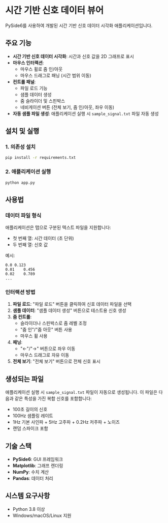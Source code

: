 # 시간 기반 신호 데이터 뷰어

PySide6를 사용하여 개발된 시간 기반 신호 데이터 시각화 애플리케이션입니다.

## 주요 기능

- **시간 기반 신호 데이터 시각화**: 시간과 신호 값을 2D 그래프로 표시
- **마우스 인터랙션**: 
  - 마우스 휠로 줌 인/아웃
  - 마우스 드래그로 패닝 (시간 범위 이동)
- **컨트롤 패널**:
  - 파일 로드 기능
  - 샘플 데이터 생성
  - 줌 슬라이더 및 스핀박스
  - 네비게이션 버튼 (전체 보기, 줌 인/아웃, 좌우 이동)
- **자동 샘플 파일 생성**: 애플리케이션 실행 시 `sample_signal.txt` 파일 자동 생성

## 설치 및 실행

### 1. 의존성 설치
```bash
pip install -r requirements.txt
```

### 2. 애플리케이션 실행
```bash
python app.py
```

## 사용법

### 데이터 파일 형식
애플리케이션은 탭으로 구분된 텍스트 파일을 지원합니다:
- 첫 번째 열: 시간 데이터 (초 단위)
- 두 번째 열: 신호 값

예시:
```
0.0	0.123
0.01	0.456
0.02	0.789
...
```

### 인터랙션 방법

1. **파일 로드**: "파일 로드" 버튼을 클릭하여 신호 데이터 파일을 선택
2. **샘플 데이터**: "샘플 데이터 생성" 버튼으로 테스트용 신호 생성
3. **줌 컨트롤**: 
   - 슬라이더나 스핀박스로 줌 레벨 조정
   - "줌 인"/"줌 아웃" 버튼 사용
   - 마우스 휠 사용
4. **패닝**: 
   - "←"/"→" 버튼으로 좌우 이동
   - 마우스 드래그로 자유 이동
5. **전체 보기**: "전체 보기" 버튼으로 전체 신호 표시

## 생성되는 파일

애플리케이션 실행 시 `sample_signal.txt` 파일이 자동으로 생성됩니다. 이 파일은 다음과 같은 특성을 가진 복합 신호를 포함합니다:

- 100초 길이의 신호
- 100Hz 샘플링 레이트
- 1Hz 기본 사인파 + 5Hz 고주파 + 0.2Hz 저주파 + 노이즈
- 랜덤 스파이크 포함

## 기술 스택

- **PySide6**: GUI 프레임워크
- **Matplotlib**: 그래프 렌더링
- **NumPy**: 수치 계산
- **Pandas**: 데이터 처리

## 시스템 요구사항

- Python 3.8 이상
- Windows/macOS/Linux 지원 
